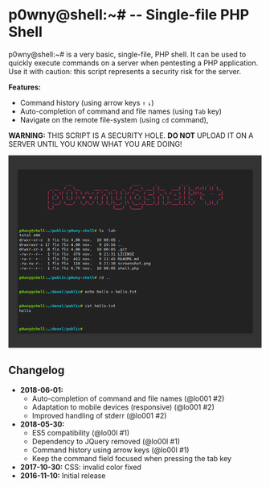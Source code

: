 # p0wny@shell:~# -- Single-file PHP Shell

p0wny@shell:~# is a very basic, single-file, PHP shell. It can be used to quickly execute commands on a server when pentesting a PHP application. Use it with caution: this script represents a security risk for the server.

**Features:**

* Command history (using arrow keys `↑` `↓`)
* Auto-completion of command and file names (using `Tab` key)
* Navigate on the remote file-system (using `cd` command),

**WARNING:** THIS SCRIPT IS A SECURITY HOLE. **DO NOT** UPLOAD IT ON A SERVER UNTIL YOU KNOW WHAT YOU ARE DOING!

![Screenshot](./screenshot.png)


## Changelog

* **2018-06-01:**
  * Auto-completion of command and file names (@lo001 #2)
  * Adaptation to mobile devices (responsive) (@lo001 #2)
  * Improved handling of stderr (@lo001 #2)
* **2018-05-30:**
  * ES5 compatibility (@lo00l #1)
  * Dependency to JQuery removed (@lo00l #1)
  * Command history using arrow keys (@lo00l #1)
  * Keep the command field focused when pressing the tab key
* **2017-10-30:** CSS: invalid color fixed
* **2016-11-10:** Initial release
